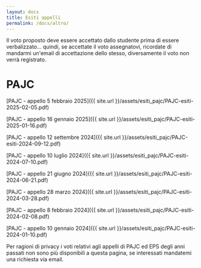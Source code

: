 ```yaml
---
layout: docs
title: Esiti appelli
permalink: /docs/altro/
---
```


<div class="note warning">
  <p>Il voto proposto deve essere accettato dallo studente prima di essere verbalizzato... quindi, se accettate il voto assegnatovi, ricordate di mandarmi un'email di accettazione dello stesso, diversamente il voto non verrà registrato.</p>
</div>

# PAJC
[PAJC - appello 5 febbraio 2025]({{ site.url }}/assets/esiti_pajc/PAJC-esiti-2025-02-05.pdf)

[PAJC - appello 16 gennaio 2025]({{ site.url }}/assets/esiti_pajc/PAJC-esiti-2025-01-16.pdf)

[PAJC - appello 12 settembre 2024]({{ site.url }}/assets/esiti_pajc/PAJC-esiti-2024-09-12.pdf)

[PAJC - appello 10 luglio 2024]({{ site.url }}/assets/esiti_pajc/PAJC-esiti-2024-07-10.pdf)

[PAJC - appello 21 giugno 2024]({{ site.url }}/assets/esiti_pajc/PAJC-esiti-2024-06-21.pdf)

[PAJC - appello 28 marzo 2024]({{ site.url }}/assets/esiti_pajc/PAJC-esiti-2024-03-28.pdf)

[PAJC - appello 8 febbraio 2024]({{ site.url }}/assets/esiti_pajc/PAJC-esiti-2024-02-08.pdf)

[PAJC - appello 10 gennaio 2024]({{ site.url }}/assets/esiti_pajc/PAJC-esiti-2024-01-10.pdf)


<div class="note warning">
  <p></p>
  <p>Per ragioni di privacy i voti relativi agli appelli di PAJC ed EPS degli anni passati non sono più disponibili a questa pagina, se interessati mandatemi una richiesta via email.</p>
</div>
